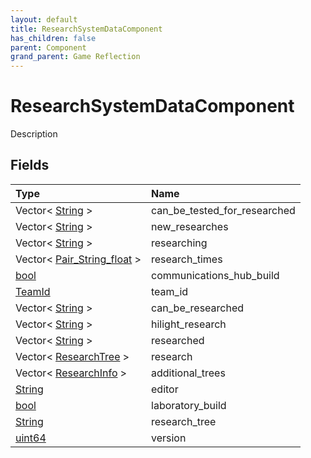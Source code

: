 ```yaml
---
layout: default
title: ResearchSystemDataComponent
has_children: false
parent: Component
grand_parent: Game Reflection
---
```

# ResearchSystemDataComponent
Description 

## Fields
| Type | Name |
|:-------------|:--------------|
| Vector< [String](/game-reflection/components/string.md) > | can_be_tested_for_researched |
| Vector< [String](/game-reflection/components/string.md) > | new_researches |
| Vector< [String](/game-reflection/components/string.md) > | researching |
| Vector< [Pair_String_float](/game-reflection/classes/pair__string_float.md) > | research_times |
| [bool](/game-reflection/components/bool.md) | communications_hub_build |
| [TeamId](/game-reflection/classes/team_id.md) | team_id |
| Vector< [String](/game-reflection/components/string.md) > | can_be_researched |
| Vector< [String](/game-reflection/components/string.md) > | hilight_research |
| Vector< [String](/game-reflection/components/string.md) > | researched |
| Vector< [ResearchTree](/game-reflection/classes/research_tree.md) > | research |
| Vector< [ResearchInfo](/game-reflection/classes/research_info.md) > | additional_trees |
| [String](/game-reflection/components/string.md) | editor |
| [bool](/game-reflection/components/bool.md) | laboratory_build |
| [String](/game-reflection/components/string.md) | research_tree |
| [uint64](/game-reflection/components/uint64.md) | version |
